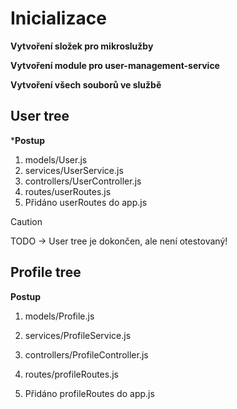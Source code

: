 # Inicializace
**Vytvoření složek pro mikroslužby**

**Vytvoření module pro user-management-service**

**Vytvoření všech souborů ve službě**

## User tree

***Postup**
1. models/User.js
2. services/UserService.js
3. controllers/UserController.js
4. routes/userRoutes.js
5. Přidáno userRoutes do app.js 

> [!CAUTION]
> TODO -> User tree je dokončen, ale není otestovaný!


## Profile tree

**Postup**
1. models/Profile.js

2. services/ProfileService.js
3. controllers/ProfileController.js
4. routes/profileRoutes.js
5. Přidáno profileRoutes do app.js 
